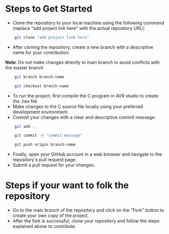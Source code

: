 # Steps to Get Started

- Clone the repository to your local machine using the following command (replace "add project link here" with the actual repository URL):

```bash
    git clone "add project link here"
```

- After cloning the repository, create a new branch with a descriptive name for your contribution:

**Note**: Do not make changes directly to main branch to avoid conflicts with the master branch

```bash
    git branch branch-name

    git checkout branch-name
```

- To run the project, first compile the C program in AVR studio to create the .hex file
- Make changes to the C source file locally using your preferred development environment.
- Commit your changes with a clear and descriptive commit message:

```bash
    git add .

    git commit -m "commit message"

    git push origin branch-name
```

- Finally, open your GitHub account in a web browser and navigate to the repository's pull request page.
- Submit a pull request for your changes.

# Steps if your want to folk the repository

- Go to the main branch of the repository and click on the "Fork" button to create your own copy of the project.
- After the fork is successful, clone your repository and follow the steps explained above to contribute.
